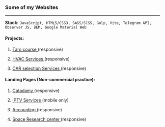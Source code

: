 
### Some of my Websites

<hr />

__Stack:__ `JavaScript, HTML5/CSS3, SASS/SCSS, Gulp, Vite, Telegram API, Observer JS, BEM, Google Material Web`

#### Projects:

1. [Taro course ](https://taro-kliuchsveta.com/)(responsive)

2. [HVAC Services ](https://test.argo-e.com.ua/)(responsive)

3. [CAR selection Services ](https://www.revizoravto.com.ua/)(responsive)

   
#### Landing Pages (Non-commercial practice):

1. [Catadamy ](https://cat-landing.netlify.app/)(responsive)

2. [IPTV Services ](https://hustle2live.github.io/Landings/cinema)(mobile only)

3. [Accounting ](https://hustle2live.github.io/Landings/accounting)(responsive)

4. [Space Research center ](https://hustle2live.github.io/Landings/space)(responsive)



